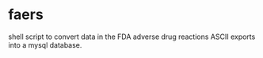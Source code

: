 # faers
shell script to convert data in the FDA adverse drug reactions ASCII exports into a mysql database.
